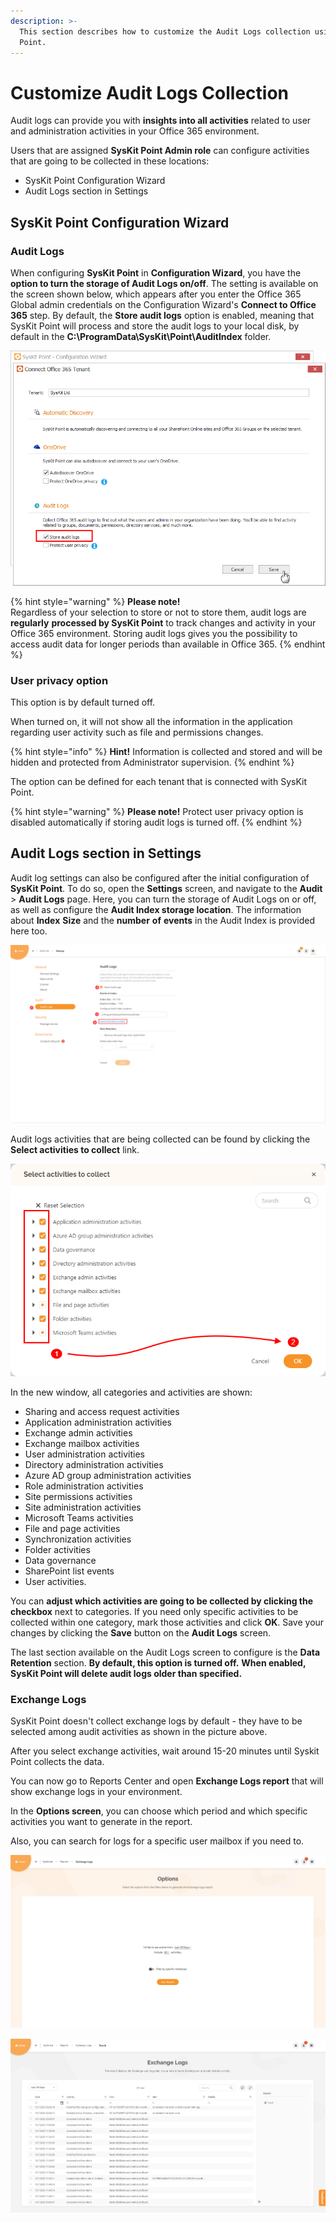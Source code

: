 ```yaml
---
description: >-
  This section describes how to customize the Audit Logs collection using SysKit
  Point.
---
```


# Customize Audit Logs Collection

Audit logs can provide you with **insights into all activities** related to user and administration activities in your Office 365 environment.‌

Users that are assigned **SysKit Point Admin role** can configure activities that are going to be collected in these locations:

* SysKit Point Configuration Wizard
* Audit Logs section in Settings

## SysKit Point Configuration Wizard

### Audit Logs

When configuring **SysKit Point** in **Configuration Wizard**, you have the **option to turn the storage of Audit Logs on/off**. The setting is available on the screen shown below, which appears after you enter the Office 365 Global admin credentials on the Configuration Wizard's **Connect to Office 365** step. By default, the **Store audit logs** option is enabled, meaning that SysKit Point will process and store the audit logs to your local disk, by default in the **C:\ProgramData\SysKit\Point\AuditIndex** folder.

![Store audit logs setting in the Configuration Wizard](../.gitbook/assets/customize_audit_logs_collection_store_audit_logs_settings.png)

{% hint style="warning" %}
**Please note!**  
Regardless of your selection to store or not to store them, audit logs are **regularly** **processed by SysKit Point** to track changes and activity in your Office 365 environment. Storing audit logs gives you the possibility to access audit data for longer periods than available in Office 365.
{% endhint %}

### User privacy option

This option is by default turned off.

When turned on, it will not show all the information in the application regarding user activity such as file and permissions changes.

{% hint style="info" %}
**Hint!**                                                                                                                                                     Information is collected and stored and will be hidden and protected from Administrator supervision.
{% endhint %}

The option can be defined for each tenant that is connected with SysKit Point.

{% hint style="warning" %}
**Please note!**                                                                                                                                              Protect user privacy option is disabled automatically if storing audit logs is turned off.
{% endhint %}

## Audit Logs section in Settings

Audit log settings can also be configured after the initial configuration of **SysKit Point**. To do so, open the **Settings** screen, and navigate to the **Audit** &gt; **Audit Logs** page. Here, you can turn the storage of Audit Logs on or off, as well as configure the **Audit Index storage location**. The information about **Index** **Size** and the **number** **of** **events** in the Audit Index is provided here too.

![Audit Logs page \(1\) in Settings - Store Audit Logs option \(2\), Audit Index storage location \(3\), and link to manage Audit activities that are collected \(4\)](../.gitbook/assets/audit-logs-activities-2.png)

Audit logs activities that are being collected can be found by clicking the **Select activities to collect** link.

![Select activities to collect screen](../.gitbook/assets/customize-audit-logs-collection_select-activities-to-collect.png)

In the new window, all categories and activities are shown:

* Sharing and access request activities
* Application administration activities
* Exchange admin activities
* Exchange mailbox activities
* User administration activities
* Directory administration activities
* Azure AD group administration activities
* Role administration activities
* Site permissions activities
* Site administration activities
* Microsoft Teams activities
* File and page activities
* Synchronization activities
* Folder activities
* Data governance
* SharePoint list events
* User activities.

You can **adjust which activities are going to be collected by clicking the checkbox** next to categories. If you need only specific activities to be collected within one category, mark those activities and click **OK**. Save your changes by clicking the **Save** button on the **Audit Logs** screen.

The last section available on the Audit Logs screen to configure is the **Data Retention** section. **By default, this option is turned off.** **When enabled, SysKit Point will delete audit logs older than specified.**

### Exchange Logs

SysKit Point doesn't collect exchange logs by default - they have to be selected among audit activities as shown in the picture above.

After you select exchange activities, wait around 15-20 minutes until Syskit Point collects the data.

You can now go to Reports Center and open **Exchange Logs report** that will show exchange logs in your environment.

In the **Options screen**, you can choose which period and which specific activities you want to generate in the report.

Also, you can search for logs for a specific user mailbox if you need to.

![Options screen for Exchange Logs report](../.gitbook/assets/customize_audit_logs_collection-options_screen_for_exchange_logs_report.png)

![Exchange Logs report](../.gitbook/assets/customize-audit-logs-collection_exchange-logs-report.png)

